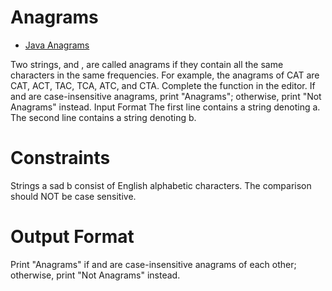 # Anagrams

* [Java Anagrams](https://www.hackerrank.com/challenges/java-anagrams)

Two strings,  and , are called anagrams if they contain all the same characters in the same frequencies. For example, the anagrams of CAT are CAT, ACT, TAC, TCA, ATC, and CTA.
Complete the function in the editor. If  and  are case-insensitive anagrams, print "Anagrams"; otherwise, print "Not Anagrams" instead.
Input Format
The first line contains a string denoting a. 
The second line contains a string denoting b.

# Constraints
Strings a sad b consist of English alphabetic characters.
The comparison should NOT be case sensitive.

# Output Format
Print "Anagrams" if  and  are case-insensitive anagrams of each other; otherwise, print "Not Anagrams" instead.
